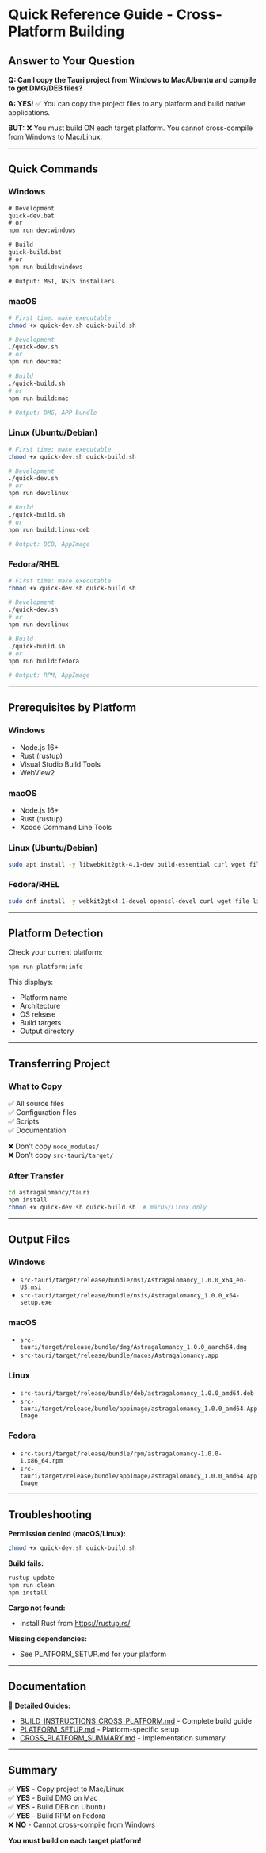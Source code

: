 # Quick Reference Guide - Cross-Platform Building

## Answer to Your Question

**Q: Can I copy the Tauri project from Windows to Mac/Ubuntu and compile to get DMG/DEB files?**

**A: YES!** ✅ You can copy the project files to any platform and build native applications.

**BUT:** ❌ You must build ON each target platform. You cannot cross-compile from Windows to Mac/Linux.

---

## Quick Commands

### Windows

```cmd
# Development
quick-dev.bat
# or
npm run dev:windows

# Build
quick-build.bat
# or
npm run build:windows

# Output: MSI, NSIS installers
```

### macOS

```bash
# First time: make executable
chmod +x quick-dev.sh quick-build.sh

# Development
./quick-dev.sh
# or
npm run dev:mac

# Build
./quick-build.sh
# or
npm run build:mac

# Output: DMG, APP bundle
```

### Linux (Ubuntu/Debian)

```bash
# First time: make executable
chmod +x quick-dev.sh quick-build.sh

# Development
./quick-dev.sh
# or
npm run dev:linux

# Build
./quick-build.sh
# or
npm run build:linux-deb

# Output: DEB, AppImage
```

### Fedora/RHEL

```bash
# First time: make executable
chmod +x quick-dev.sh quick-build.sh

# Development
./quick-dev.sh
# or
npm run dev:linux

# Build
./quick-build.sh
# or
npm run build:fedora

# Output: RPM, AppImage
```

---

## Prerequisites by Platform

### Windows
- Node.js 16+
- Rust (rustup)
- Visual Studio Build Tools
- WebView2

### macOS
- Node.js 16+
- Rust (rustup)
- Xcode Command Line Tools

### Linux (Ubuntu/Debian)
```bash
sudo apt install -y libwebkit2gtk-4.1-dev build-essential curl wget file libssl-dev libayatana-appindicator3-dev librsvg2-dev nodejs npm
```

### Fedora/RHEL
```bash
sudo dnf install -y webkit2gtk4.1-devel openssl-devel curl wget file libappindicator-gtk3-devel librsvg2-devel nodejs npm rpm-build
```

---

## Platform Detection

Check your current platform:

```bash
npm run platform:info
```

This displays:
- Platform name
- Architecture
- OS release
- Build targets
- Output directory

---

## Transferring Project

### What to Copy
✅ All source files  
✅ Configuration files  
✅ Scripts  
✅ Documentation  

❌ Don't copy `node_modules/`  
❌ Don't copy `src-tauri/target/`  

### After Transfer
```bash
cd astragalomancy/tauri
npm install
chmod +x quick-dev.sh quick-build.sh  # macOS/Linux only
```

---

## Output Files

### Windows
- `src-tauri/target/release/bundle/msi/Astragalomancy_1.0.0_x64_en-US.msi`
- `src-tauri/target/release/bundle/nsis/Astragalomancy_1.0.0_x64-setup.exe`

### macOS
- `src-tauri/target/release/bundle/dmg/Astragalomancy_1.0.0_aarch64.dmg`
- `src-tauri/target/release/bundle/macos/Astragalomancy.app`

### Linux
- `src-tauri/target/release/bundle/deb/astragalomancy_1.0.0_amd64.deb`
- `src-tauri/target/release/bundle/appimage/astragalomancy_1.0.0_amd64.AppImage`

### Fedora
- `src-tauri/target/release/bundle/rpm/astragalomancy-1.0.0-1.x86_64.rpm`
- `src-tauri/target/release/bundle/appimage/astragalomancy_1.0.0_amd64.AppImage`

---

## Troubleshooting

**Permission denied (macOS/Linux):**
```bash
chmod +x quick-dev.sh quick-build.sh
```

**Build fails:**
```bash
rustup update
npm run clean
npm install
```

**Cargo not found:**
- Install Rust from https://rustup.rs/

**Missing dependencies:**
- See PLATFORM_SETUP.md for your platform

---

## Documentation

📖 **Detailed Guides:**
- [BUILD_INSTRUCTIONS_CROSS_PLATFORM.md](BUILD_INSTRUCTIONS_CROSS_PLATFORM.md) - Complete build guide
- [PLATFORM_SETUP.md](PLATFORM_SETUP.md) - Platform-specific setup
- [CROSS_PLATFORM_SUMMARY.md](CROSS_PLATFORM_SUMMARY.md) - Implementation summary

---

## Summary

✅ **YES** - Copy project to Mac/Linux  
✅ **YES** - Build DMG on Mac  
✅ **YES** - Build DEB on Ubuntu  
✅ **YES** - Build RPM on Fedora  
❌ **NO** - Cannot cross-compile from Windows  

**You must build on each target platform!**
